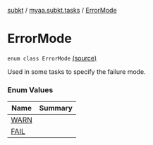 [subkt](../../index.md) / [myaa.subkt.tasks](../index.md) / [ErrorMode](./index.md)

# ErrorMode

`enum class ErrorMode` [(source)](https://github.com/Myaamori/SubKt/blob/0.1.7/src/main/kotlin/myaa/subkt/tasks/asstasks.kt#L63)

Used in some tasks to specify the failure mode.

### Enum Values

| Name | Summary |
|---|---|
| [WARN](-w-a-r-n.md) |  |
| [FAIL](-f-a-i-l.md) |  |
